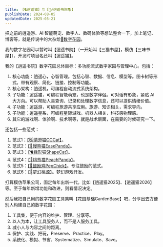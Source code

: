 ```yaml
---
title: 【🐈逍遥猫】与【🧚‍♂️逍遥书院📚】
publishDate: 2024-08-05
updatedDate: 2025-05-21
---
```


把之前的逍遥游、AI 智能萌宠、数字人、数码体验等想法整合一下，加上笔记、博客等，就是传说中的大杂烩[🌸数字花园](/livecat/3-digital-garden)。

我的数字花园可以暂时叫【逍遥书院】（一开始叫【三猫书屋】，模仿【三味书屋】），开发时项目名还叫【逍遥猫】。

我的【逍遥书院】数字花园总体目标：多功能流式数字家园与管理中心。包括：

1. 核心功能：逍遥心，心智管理。包括心智、数据、信息、模型等。图卡树等形式，带有观察、简化、链接、控制等功能。
2. 核心架构：逍遥机，可编程自动流式系统架构。
3. 子功能：逍遥猫，可编程智能萌宠，也是数字伴侣。可对话有形象，紧贴 AI 大方向。可以帮助人类查询、记录和处理数字信息，还可以提供情绪价值。
4. 子功能：逍遥游，可编程旅游共享应用。旅游、知识相关，需求导向。
5. 子功能：逍遥星系，可编程星际游戏。机器人相关，科技感物理感。
6. 其它的游戏啊、体验啊、技术啊等，就是战术层面，在需要的时候研究一下。

还包括一些范式：

1. 范式1：[【😻清澄猫CCCat】](/paradigms/1-cccat)。
2. 范式2：[【🐼慢熊猫EasePanda】](/paradigms/2-easepanda)。
3. 范式3：[【🐈缘形猫ShapeCat】](/paradigms/3-shapecat)。
4. 范式4：[【🍑桃熊猫PeachPanda】](/paradigms/4-peachpanda)。
5. 范式5：[【🐣鼓励鸡PepChick】](/paradigms/5-pepchick)。专注鼓励的范式。
6. 范式6：[【🌸梦幻桃源】](/paradigms/6-dream-xanadu)。梦幻游戏开发。

打算模仿苹果公司，固定每年出新一代，比如【逍遥猫2025】、【逍遥猫2026】等。至于每年新增功能和改进，则看情况决定。

然后我把自己用的数字花园工具集叫【花园基础GardenBase】吧，分享出去方便别人构建自己的数字花园：

1. 工具集，便于内容的维护、管理、分享等。
2. 以人为本，让工具服务人，而不是人服务工具。
3. 减小人与内容之间的距离。
4. 保护、实践、把玩，Preserve、Practice、Play。
5. 系统化、模拟、节省，Systematize、Simulate、Save。
